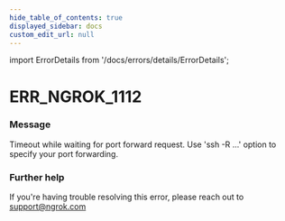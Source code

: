 ```yaml
---
hide_table_of_contents: true
displayed_sidebar: docs
custom_edit_url: null
---
```


import ErrorDetails from '/docs/errors/details/ErrorDetails';

# ERR_NGROK_1112

### Message
Timeout while waiting for port forward request.
Use 'ssh -R ...' option to specify your port forwarding.

### Further help
If you're having trouble resolving this error, please reach out to [support@ngrok.com](mailto:support@ngrok.com?subject=Help%20with%20ERR_NGROK_1112)

<ErrorDetails error='err_ngrok_1112' />
